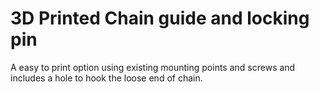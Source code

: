 # 3D Printed Chain guide and locking pin

A easy to print option using existing mounting points and screws and includes a hole to hook the loose end of chain.

